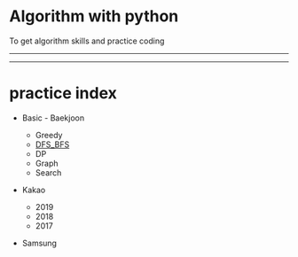 # Algorithm with python
To get algorithm skills and practice coding

---
---

# practice index

- Basic - Baekjoon
	- Greedy
	- [DFS_BFS](https://github.com/Err0rCode7/algorithm/tree/master/baekjoon/bfs_dfs)
	- DP
	- Graph
	- Search

- Kakao
	- 2019
	- 2018
	- 2017

- Samsung

